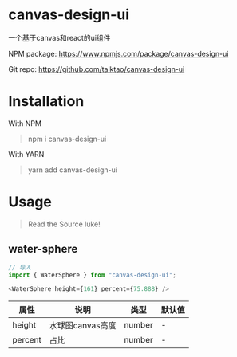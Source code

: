 # canvas-design-ui
一个基于canvas和react的ui组件

NPM package: https://www.npmjs.com/package/canvas-design-ui

Git repo: https://github.com/talktao/canvas-design-ui

# Installation
With NPM
> npm i canvas-design-ui

With YARN
> yarn add canvas-design-ui

# Usage
> Read the Source luke!

## water-sphere
```js
// 导入
import { WaterSphere } from "canvas-design-ui";

<WaterSphere height={161} percent={75.888} />

```
| 属性 | 说明 | 类型 | 默认值 |
| --- | --- |--- | --- |
| height | 水球图canvas高度 | number | - |
| percent | 占比 | number | - |




